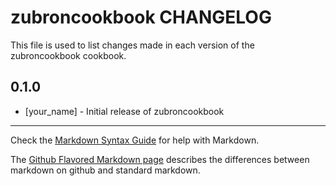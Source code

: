 zubroncookbook CHANGELOG
========================

This file is used to list changes made in each version of the zubroncookbook cookbook.

0.1.0
-----
- [your_name] - Initial release of zubroncookbook

- - -
Check the [Markdown Syntax Guide](http://daringfireball.net/projects/markdown/syntax) for help with Markdown.

The [Github Flavored Markdown page](http://github.github.com/github-flavored-markdown/) describes the differences between markdown on github and standard markdown.
